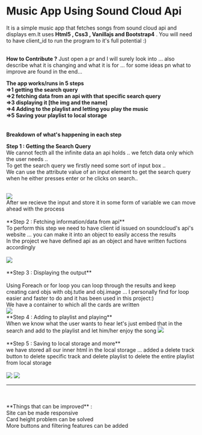 # Music App Using Sound Cloud Api 

It is a simple music app that fetches songs from sound cloud api and displays em.It uses **Html5 , Css3 , Vanillajs and Bootstrap4** .
You will need to have client_id to run the program to it's full potential :)<br><br>

**How to Contribute ?**
Just open a pr and I will surely look into ... also describe what it is changing and what it is for ... for some ideas pn what to improve are found in the end...

**The app works/runs in 5 steps <br>
=>1 getting the search query<br>
=>2 fetching data from an api with that specific search query<br>
=>3 displaying it [the img and the name]<br>
=>4 Adding to the playlist and letting you play the music <br>
=>5 Saving your playlist to local storage**<br>
<br><br>
**Breakdown of what's happening in each step**<br>

**Step 1 : Getting the Search Query**<br>
   We cannot fecth all the infinite data an api holds .. we fetch data only which the user needs ..<br>
   To get the search query we firstly need some sort of input box ..<br>
   We can use the attribute value of an input element to get the search query when he either presses enter or he clicks on search..<br><br>
   
  <img src='https://cdn.discordapp.com/attachments/708087360721780877/732077474095300658/Screenshot_20200713-0608122.jpeg'>
   <br>
  After we recieve the input and store it in some form of variable we can move ahead with the process<br><br>
**Step 2 : Fetching information/data from api**<br>
To perform this step we need to have client id issued on soundcloud's api's website ... you can make it into an object to easily access the results  <br>
In the project we have defined api as an object and have written fuctions accordingly <br><br>
<img src='https://cdn.discordapp.com/attachments/708087360721780877/732077471448563782/Screenshot_20200713-0625562.jpeg'><br><br>
**Step 3 : Displaying the output** <br><br>
Using Foreach or for loop you can  loop through the results and keep creating card objs with obj.tutle and obj.image ... I personally find for loop easier and faster to do and  it has been used in this project:)
<br>
We have a container to which all the cards are written <br>
<img src='https://cdn.discordapp.com/attachments/708087360721780877/732077473822539857/Screenshot_20200713-0618342.jpeg'><br>
**Step 4 : Adding to playlist and playing**
<br>
When we know what the user wants to hear let's just embed that in the search and add to the playlist and let him/her enjoy the song 

<img src='https://cdn.discordapp.com/attachments/708087360721780877/732077473549778954/Screenshot_20200713-0622492.jpeg'>
<br><br>
**Step 5 : Saving to local storage and more** <br>
we have stored all our inner html in the local storage ... added a delete track button to delete specific track and delete playlist to delete the entire playlist from local storage 
<br><br>
<img src='https://cdn.discordapp.com/attachments/708087360721780877/732077469770842112/Screenshot_20200713-0626092.jpeg'>
<img src='https://cdn.discordapp.com/attachments/708087360721780877/732077469406068756/Screenshot_20200713-0626093.jpeg'>
<hr><br><br>
**Things that can be improved** :<br>
Site can be made responsive <br>
Card height problem can be solved<br>
More buttons and filtering features can be added<br>
